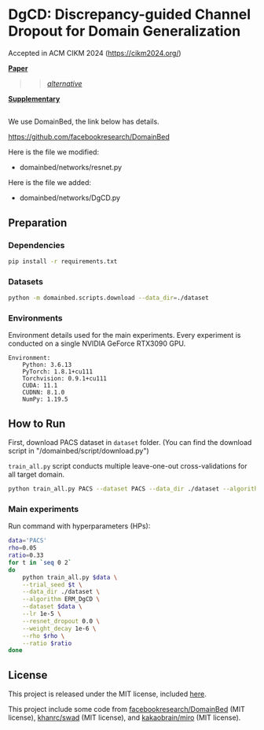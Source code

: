# DgCD: Discrepancy-guided Channel Dropout for Domain Generalization

Accepted in ACM CIKM 2024 (https://cikm2024.org/)

[**Paper**](https://dl.acm.org/doi/10.1145/3627673.3679539)
>> [_alternative_](https://github.com/gyeomo/DgCD/blob/main/main_paper.pdf)

[**Supplementary**](https://github.com/gyeomo/DgCD/blob/main/supplementary.pdf)

##

We use DomainBed, the link below has details. 

https://github.com/facebookresearch/DomainBed

Here is the file we modified:

* domainbed/networks/resnet.py

Here is the file we added:

* domainbed/networks/DgCD.py


## Preparation

### Dependencies

```sh
pip install -r requirements.txt
```

### Datasets

```sh
python -m domainbed.scripts.download --data_dir=./dataset
```

### Environments

Environment details used for the main experiments. Every experiment is conducted on a single NVIDIA GeForce RTX3090 GPU.

```
Environment:
	Python: 3.6.13
	PyTorch: 1.8.1+cu111
	Torchvision: 0.9.1+cu111
	CUDA: 11.1
	CUDNN: 8.1.0
	NumPy: 1.19.5
```

## How to Run

First, download PACS dataset in `dataset` folder. (You can find the download script in "/domainbed/script/download.py")

`train_all.py` script conducts multiple leave-one-out cross-validations for all target domain.

```sh
python train_all.py PACS --dataset PACS --data_dir ./dataset --algorithm ERM_DgCD
```


### Main experiments

Run command with hyperparameters (HPs):

```sh
data='PACS'
rho=0.05
ratio=0.33
for t in `seq 0 2`
do
    python train_all.py $data \
    --trial_seed $t \
    --data_dir ./dataset \
    --algorithm ERM_DgCD \
    --dataset $data \
    --lr 1e-5 \
    --resnet_dropout 0.0 \
    --weight_decay 1e-6 \
    --rho $rho \
    --ratio $ratio
done
```



## License

This project is released under the MIT license, included [here](./LICENSE).

This project include some code from [facebookresearch/DomainBed](https://github.com/facebookresearch/DomainBed) (MIT license), 
[khanrc/swad](https://github.com/khanrc/swad) (MIT license), and [kakaobrain/miro](https://github.com/kakaobrain/miro) (MIT license).
